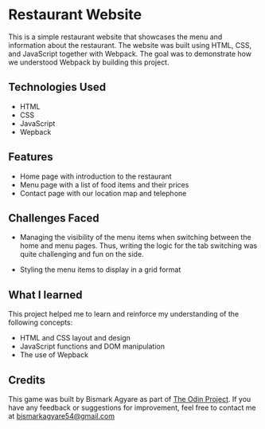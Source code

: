 # Restaurant Website

This is a simple restaurant website that showcases the menu and information about the restaurant. The website was built using HTML, CSS, and JavaScript together with Webpack. The goal was to demonstrate how we understood Webpack by building this project.

## Technologies Used

* HTML
* CSS 
* JavaScript
* Wepback

## Features

* Home page with introduction to the restaurant
* Menu page with a list of food items and their prices
* Contact page with our location map and telephone

## Challenges Faced 

* Managing the visibility of the menu items when switching between the home and menu pages. Thus, writing the logic for the tab switching was quite challenging and fun on the side.

* Styling the menu items to display in a grid format

## What I learned

This project helped me to learn and reinforce my understanding of the following concepts:

* HTML and CSS layout and design
* JavaScript functions and DOM manipulation
* The use of Wepback

## Credits

This game was built by Bismark Agyare as part of [The Odin Project](https://www.theodinproject.com/lessons/node-path-javascript-restaurant-page). If you have any feedback or suggestions for improvement, feel free to contact me at bismarkagyare54@gmail.com